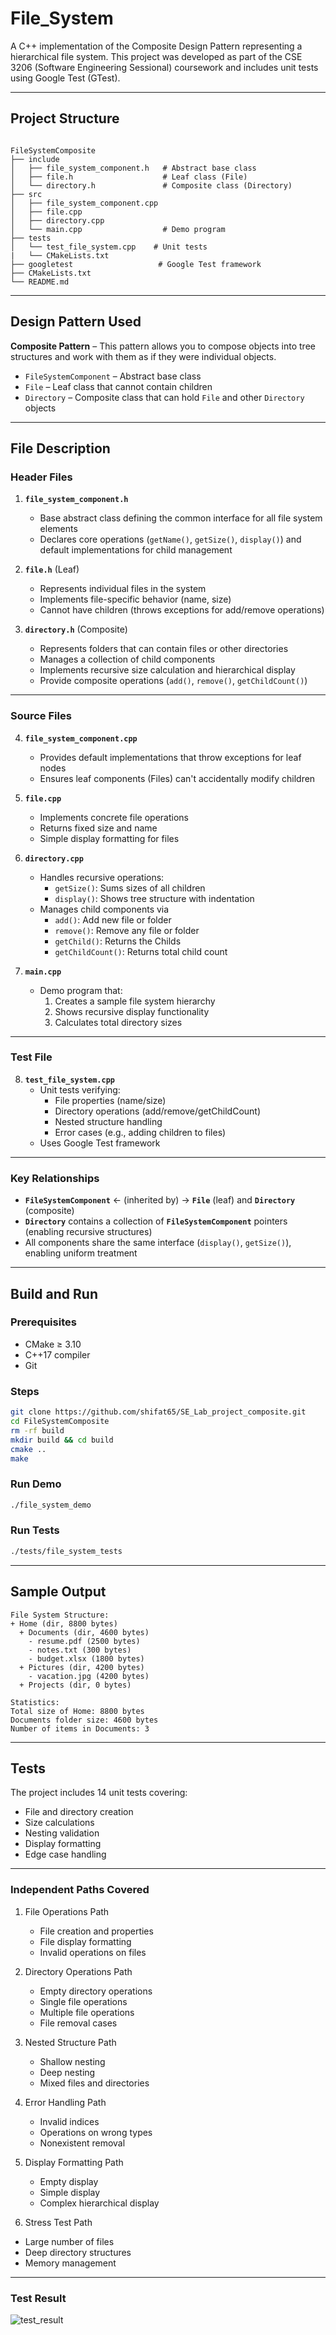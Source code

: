 # File_System

A C++ implementation of the Composite Design Pattern representing a hierarchical file system. This project was developed as part of the CSE 3206 (Software Engineering Sessional) coursework and includes unit tests using Google Test (GTest).

---

## Project Structure

```

FileSystemComposite
├── include
│   ├── file_system_component.h   # Abstract base class
│   ├── file.h                    # Leaf class (File)
│   └── directory.h               # Composite class (Directory)
├── src
│   ├── file_system_component.cpp
│   ├── file.cpp
│   ├── directory.cpp
│   └── main.cpp                  # Demo program
├── tests
│   └── test_file_system.cpp    # Unit tests
|   └── CMakeLists.txt   
├── googletest                   # Google Test framework
├── CMakeLists.txt
└── README.md

````

---

## **Design Pattern Used**

**Composite Pattern** – This pattern allows you to compose objects into tree structures and work with them as if they were individual objects.

- `FileSystemComponent` – Abstract base class
- `File` – Leaf class that cannot contain children
- `Directory` – Composite class that can hold `File` and other `Directory` objects

---
## **File Description**

### Header Files
1. **`file_system_component.h`**  
   - Base abstract class defining the common interface for all file system elements
   - Declares core operations (`getName()`, `getSize()`, `display()`) and default implementations for child management

2. **`file.h`** (Leaf)  
   - Represents individual files in the system  
   - Implements file-specific behavior (name, size)  
   - Cannot have children (throws exceptions for add/remove operations)

3. **`directory.h`** (Composite)  
   - Represents folders that can contain files or other directories  
   - Manages a collection of child components  
   - Implements recursive size calculation and hierarchical display
   - Provide composite operations (`add()`, `remove()`, `getChildCount()`)

---

### Source Files
4. **`file_system_component.cpp`**  
   - Provides default implementations that throw exceptions for leaf nodes  
   - Ensures leaf components (Files) can't accidentally modify children

5. **`file.cpp`**  
   - Implements concrete file operations  
   - Returns fixed size and name  
   - Simple display formatting for files

6. **`directory.cpp`**  
   - Handles recursive operations:  
     - `getSize()`: Sums sizes of all children  
     - `display()`: Shows tree structure with indentation  
   - Manages child components via
     - `add()`: Add new file or folder
     - `remove()`: Remove any file or folder
     - `getChild()`: Returns the Childs
     - `getChildCount()`: Returns total child count

7. **`main.cpp`**  
   - Demo program that:  
     1. Creates a sample file system hierarchy  
     2. Shows recursive display functionality  
     3. Calculates total directory sizes  

---

### Test File
8. **`test_file_system.cpp`**  
   - Unit tests verifying:  
     - File properties (name/size)  
     - Directory operations (add/remove/getChildCount)  
     - Nested structure handling  
     - Error cases (e.g., adding children to files)  
   - Uses Google Test framework

---

### Key Relationships
- **`FileSystemComponent`** ← (inherited by) → **`File`** (leaf) and **`Directory`** (composite)
- **`Directory`** contains a collection of **`FileSystemComponent`** pointers (enabling recursive structures)
- All components share the same interface (`display()`, `getSize()`), enabling uniform treatment
---
## **Build and Run**

### Prerequisites

- CMake ≥ 3.10
- C++17 compiler
- Git

### Steps

```bash
git clone https://github.com/shifat65/SE_Lab_project_composite.git
cd FileSystemComposite
rm -rf build
mkdir build && cd build
cmake ..
make
````

### Run Demo

```bash
./file_system_demo
```

### Run Tests

```bash
./tests/file_system_tests
```

---

## Sample Output

```
File System Structure:
+ Home (dir, 8800 bytes)
  + Documents (dir, 4600 bytes)
    - resume.pdf (2500 bytes)
    - notes.txt (300 bytes)
    - budget.xlsx (1800 bytes)
  + Pictures (dir, 4200 bytes)
    - vacation.jpg (4200 bytes)
  + Projects (dir, 0 bytes)

Statistics:
Total size of Home: 8800 bytes
Documents folder size: 4600 bytes
Number of items in Documents: 3
```

---

## **Tests**

The project includes 14 unit tests covering:
   * File and directory creation
   * Size calculations
   * Nesting validation
   * Display formatting
   * Edge case handling
---

### Independent Paths Covered
1. File Operations Path
   * File creation and properties
   * File display formatting
   * Invalid operations on files

2. Directory Operations Path
   * Empty directory operations
   * Single file operations
   * Multiple file operations
   * File removal cases

3. Nested Structure Path
   * Shallow nesting
   * Deep nesting
   * Mixed files and directories

4. Error Handling Path
   * Invalid indices
   * Operations on wrong types
   * Nonexistent removal

5. Display Formatting Path
   * Empty display
   * Simple display
   * Complex hierarchical display

6. Stress Test Path
* Large number of files
* Deep directory structures
* Memory management
---
### Test Result
![test_result](test_result.png)


